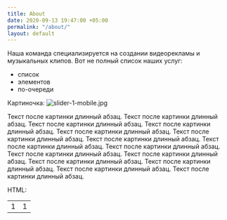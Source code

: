 ```yaml
---
title: About
date: 2020-09-13 19:47:00 +05:00
permalink: "/about/"
layout: default
---
```


Наша команда специализируется на создании видеорекламы и музыкальных клипов. Вот не полный список наших услуг:


* список
* элементов
* по-очереди

Картиночка:
![slider-1-mobile.jpg](/uploads/slider-1-mobile.jpg)

Текст после картинки длинный абзац. Текст после картинки длинный абзац. Текст после картинки длинный абзац. Текст после картинки длинный абзац. Текст после картинки длинный абзац. Текст после картинки длинный абзац. Текст после картинки длинный абзац. Текст после картинки длинный абзац. Текст после картинки длинный абзац. Текст после картинки длинный абзац. Текст после картинки длинный абзац. Текст после картинки длинный абзац. Текст после картинки длинный абзац. Текст после картинки длинный абзац. Текст после картинки длинный абзац.

HTML:
<table style="width: 100%">
   <tr>
     <td>1</td>
     <td>1</td>
   </tr>
</table>
